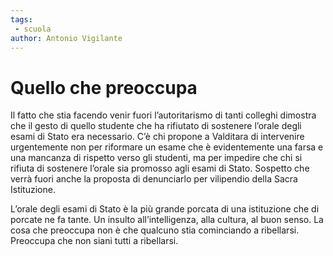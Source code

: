 ```yaml
---
tags: 
 - scuola
author: Antonio Vigilante
---
```


# Quello che preoccupa

Il fatto che stia facendo venir fuori l’autoritarismo di tanti colleghi dimostra che il gesto di quello studente che ha rifiutato di sostenere l’orale degli esami di Stato era necessario. C’è chi propone a Valditara di intervenire urgentemente non per riformare un esame che è evidentemente una farsa e una mancanza di rispetto verso gli studenti, ma per impedire che chi si rifiuta di sostenere l’orale sia promosso agli esami di Stato. Sospetto che verrà fuori anche la proposta di denunciarlo per vilipendio della Sacra Istituzione.

L’orale degli esami di Stato è la più grande porcata di una istituzione che di porcate ne fa tante. Un insulto all’intelligenza, alla cultura, al buon senso. La cosa che preoccupa non è che qualcuno stia cominciando a ribellarsi. Preoccupa che non siani tutti a ribellarsi.